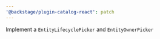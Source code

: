 ```yaml
---
'@backstage/plugin-catalog-react': patch
---
```


Implement a `EntityLifecyclePicker` and `EntityOwnerPicker`
